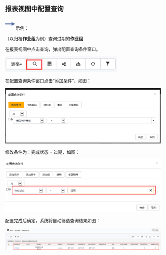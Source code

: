 ## 报表视图中配置查询
![](./images/图标.png)示例：

（以归档**作业组**为例）查询过期的**作业组**

在报表视图中点击查询，弹出配置查询条件窗口。

![](./images/报表查询1.png)

在配置查询条件窗口点击“添加条件”，如图：

![](./images/报表查询2.png)

修改条件为：完成状态 = 过期，如图：

![](./images/报表查询3.png)

配置完成后确定，系统将自动筛选查询结果如图：

![](./images/报表查询4.png)
